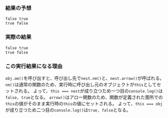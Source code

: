 ### 結果の予想

```
false true
true false
```

### 実際の結果

```
false true
true false
```

### この実行結果になる理由

`obj.om()`を呼び出すと、呼び出し先で`nest.nm()`と、`nest.arrow()`が呼ばれる。
`nm()`は通常の関数のため、実行時に呼び出し元のオブジェクトが`this`としてセットされる。
よって、`this === nest`が成り立つため一つ目の`console.log()`は`false, true`となる。
`arrow()`はアロー関数のため、関数が定義された箇所での`this`の値がそのまま実行時の`this`の値にセットされる。
よって、`this === obj`が成り立つため二つ目の`console.log()`は`true, false`となる。
